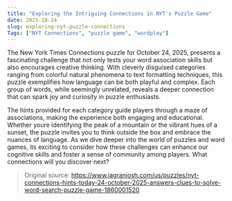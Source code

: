 ```yaml
---
title: "Exploring the Intriguing Connections in NYT's Puzzle Game"
date: 2025-10-24
slug: exploring-nyt-puzzle-connections
Tags: ["NYT Connections", "puzzle game", "wordplay"]
---
```

The New York Times Connections puzzle for October 24, 2025, presents a fascinating challenge that not only tests your word association skills but also encourages creative thinking. With cleverly disguised categories ranging from colorful natural phenomena to text formatting techniques, this puzzle exemplifies how language can be both playful and complex. Each group of words, while seemingly unrelated, reveals a deeper connection that can spark joy and curiosity in puzzle enthusiasts.

The hints provided for each category guide players through a maze of associations, making the experience both engaging and educational. Whether youre identifying the peak of a mountain or the vibrant hues of a sunset, the puzzle invites you to think outside the box and embrace the nuances of language. As we dive deeper into the world of puzzles and word games, its exciting to consider how these challenges can enhance our cognitive skills and foster a sense of community among players. What connections will you discover next?

> Original source: https://www.jagranjosh.com/us/puzzles/nyt-connections-hints-today-24-october-2025-answers-clues-to-solve-word-search-puzzle-game-1860001520